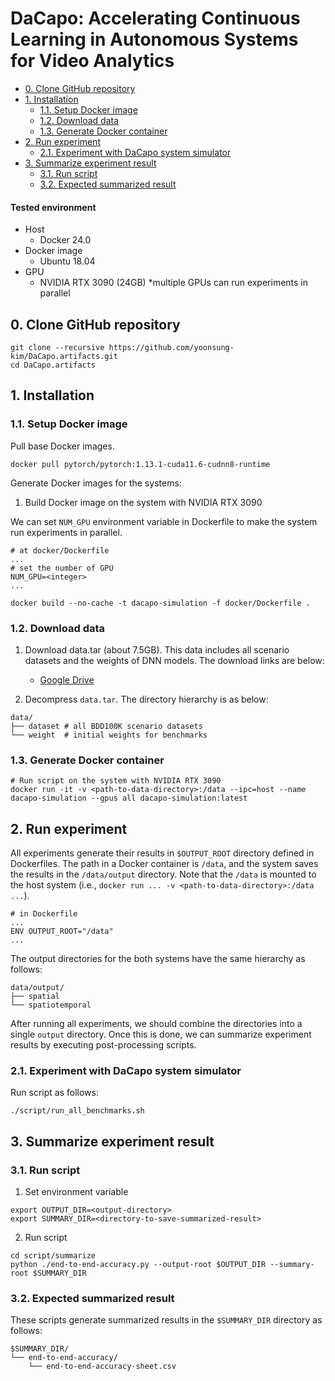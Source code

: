 # DaCapo: Accelerating Continuous Learning in Autonomous Systems for Video Analytics
* [0. Clone GitHub repository](#0-clone-github-repository)
* [1. Installation](#1-installation)
  + [1.1. Setup Docker image](#11-setup-docker-image)
  + [1.2. Download data](#12-download-data)
  + [1.3. Generate Docker container](#13-generate-docker-container)
* [2. Run experiment](#2-run-experiment)
  + [2.1. Experiment with DaCapo system simulator](#21-experiment-with-dacapo-system-simulator)
* [3. Summarize experiment result](#3-summarize-experiment-result)
  + [3.1. Run script](#31-run-script)
  + [3.2. Expected summarized result](#31-expected-summarized-result)


#### Tested environment
- Host
  - Docker 24.0
- Docker image
  - Ubuntu 18.04
- GPU
  - NVIDIA RTX 3090 (24GB) *multiple GPUs can run experiments in parallel

## 0. Clone GitHub repository

```shell
git clone --recursive https://github.com/yoonsung-kim/DaCapo.artifacts.git
cd DaCapo.artifacts
```

## 1. Installation

### 1.1. Setup Docker image

Pull base Docker images.

```shell
docker pull pytorch/pytorch:1.13.1-cuda11.6-cudnn8-runtime
```

Generate Docker images for the systems:

1. Build Docker image on the system with NVIDIA RTX 3090

We can set ```NUM_GPU``` environment variable in Dockerfile to make the system run experiments in parallel.

```shell
# at docker/Dockerfile
...
# set the number of GPU
NUM_GPU=<integer>
...
```

```shell
docker build --no-cache -t dacapo-simulation -f docker/Dockerfile .
```

### 1.2. Download data

1. Download data.tar (about 7.5GB). This data includes all scenario datasets and the weights of DNN models. The download links are below:
    - [Google Drive](https://drive.google.com/drive/folders/1rNTPJXrPlkestSTRoxXDQZA93hTOZxmy?usp=sharing)

2. Decompress ```data.tar```. The directory hierarchy is as below:

```shell
data/
├── dataset # all BDD100K scenario datasets
└── weight  # initial weights for benchmarks
```

### 1.3. Generate Docker container

```shell
# Run script on the system with NVIDIA RTX 3090
docker run -it -v <path-to-data-directory>:/data --ipc=host --name dacapo-simulation --gpus all dacapo-simulation:latest
```

## 2. Run experiment

All experiments generate their results in ```$OUTPUT_ROOT``` directory defined in Dockerfiles. The path in a Docker container is ```/data```, and the system saves the results in the ```/data/output``` directory. Note that the ```/data``` is mounted to the host system (i.e., ```docker run ... -v <path-to-data-directory>:/data ...```).

```shell
# in Dockerfile
... 
ENV OUTPUT_ROOT="/data"
...
```

The output directories for the both systems have the same hierarchy as follows:

```shell
data/output/
├── spatial
└── spatiotemporal
```

After running all experiments, we should combine the directories into a single ```output``` directory. Once this is done, we can summarize experiment results by executing post-processing scripts.

### 2.1. Experiment with DaCapo system simulator

Run script as follows:

```shell
./script/run_all_benchmarks.sh
```

## 3. Summarize experiment result

### 3.1. Run script

1. Set environment variable

```shell
export OUTPUT_DIR=<output-directory>
export SUMMARY_DIR=<directory-to-save-summarized-result>
```

2. Run script

```shell
cd script/summarize
python ./end-to-end-accuracy.py --output-root $OUTPUT_DIR --summary-root $SUMMARY_DIR
```

### 3.2. Expected summarized result

These scripts generate summarized results in the ```$SUMMARY_DIR``` directory as follows:

```shell
$SUMMARY_DIR/
└── end-to-end-accuracy/
    └── end-to-end-accuracy-sheet.csv
```